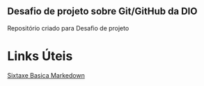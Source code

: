 ## Desafio de projeto sobre Git/GitHub da DIO
Repositório criado para Desafio de projeto 


# Links Úteis 
[Sixtaxe Basica Markedown](https://www.markdownguide.org/basic-syntax/)
